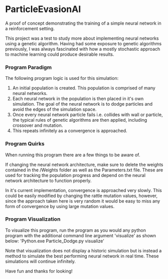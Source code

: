 # ParticleEvasionAI

A proof of concept demonstrating the training of a simple neural network in a reinforcement setting.

This project was a test to study more about implementing neural networks using a genetic algorithm. Having had some exposure to genetic algorithms previously, I was always fascinated with how a mostly stochastic approach to machine learning could produce desirable results. 

### Program Paradigm
The following program logic is used for this simulation:
1. An initial population is created. This population is comprised of many neural networks.
2. Each neural network in the population is then placed in it's own simulation. The goal of the neural network is to dodge particles and avoid the edges of the simulation space.
3. Once every neural network particle fails i.e. collides with wall or particle, the typical rules of genetic algorithms are then applied, including crossover and mutation.
4. This repeats infinitely as a convergence is approached.

### Program Quirks
When running this program there are a few things to be aware of.

If changing the neural network architecture, make sure to delete the weights contained in the /Weights folder as well as the Parameters.txt file. These are used for tracking the population progress and depend on the neural network architecture to function properly.

In it's current implementation, convergence is approached very slowly. This could be easily modified by changing the rattle mutation values, however, since the approach taken here is very random it would be easy to miss any form of convergence by using large mutation values.

### Program Visualization
To visualize this program, run the program as you would any python program with the additional command line argument 'visualize' as shown below:
'Python.exe Particle_Dodge.py visualize'

Note that visualization does not display a historic simulation but is instead a method to simulate the best performing neural network in real time. These simulations will continue infinitely.



Have fun and thanks for looking!
